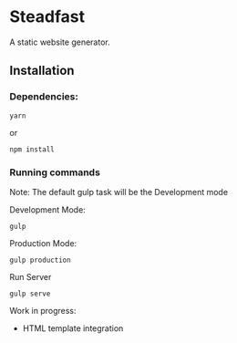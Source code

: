 # Steadfast
A static website generator.

## Installation

### Dependencies:
```
yarn
```
or
```
npm install
```

### Running commands
Note: The default gulp task will be the Development mode

Development Mode:
```
gulp
````

Production Mode:
```
gulp production
```

Run Server
```
gulp serve
```

Work in progress:

- HTML template integration
